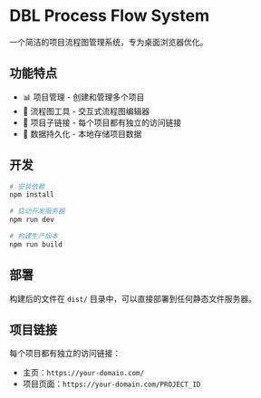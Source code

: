 # DBL Process Flow System

一个简洁的项目流程图管理系统，专为桌面浏览器优化。

## 功能特点

- 📊 项目管理 - 创建和管理多个项目
- 🎯 流程图工具 - 交互式流程图编辑器
- 🔗 项目子链接 - 每个项目都有独立的访问链接
- 💾 数据持久化 - 本地存储项目数据

## 开发

```bash
# 安装依赖
npm install

# 启动开发服务器
npm run dev

# 构建生产版本
npm run build
```

## 部署

构建后的文件在 `dist/` 目录中，可以直接部署到任何静态文件服务器。

## 项目链接

每个项目都有独立的访问链接：
- 主页：`https://your-domain.com/`
- 项目页面：`https://your-domain.com/PROJECT_ID`
